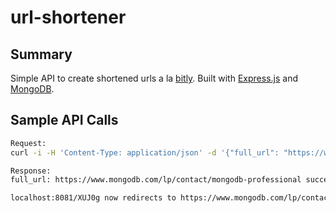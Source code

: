 # url-shortener

## Summary
Simple API to create shortened urls a la [bitly][bitly].
Built with [Express.js][Express.js] and [MongoDB][MongoDB].

## Sample API Calls

```bash
Request:
curl -i -H 'Content-Type: application/json' -d '{"full_url": "https://www.mongodb.com/lp/contact/mongodb-professional"}' localhost:8081/api

Response:
full_url: https://www.mongodb.com/lp/contact/mongodb-professional successfully converted to _id: XUJ0g

localhost:8081/XUJ0g now redirects to https://www.mongodb.com/lp/contact/mongodb-professional
```

[bitly]: https://www.bitly.com
[Express.js]: https://www.expressjs.com
[MongoDB]: https://www.mongodb.com
